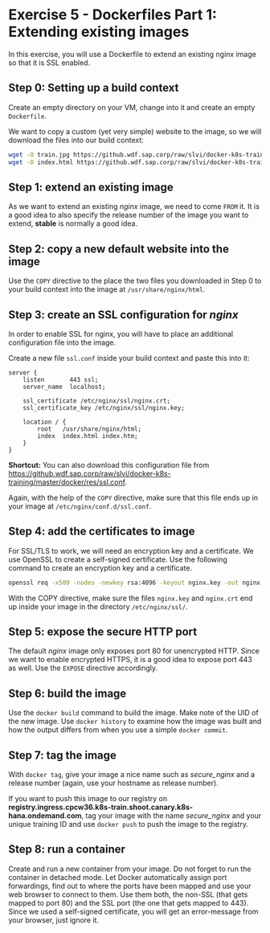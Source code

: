 # Exercise 5 - Dockerfiles Part 1: Extending existing images

In this exercise, you will use a Dockerfile to extend an existing nginx image so that it is SSL enabled.

## Step 0: Setting up a build context

Create an empty directory on your VM, change into it and create an empty `Dockerfile`.

We want to copy a custom (yet very simple) website to the image, so we will download the files into our build context:

```bash
wget -O train.jpg https://github.wdf.sap.corp/raw/slvi/docker-k8s-training/master/docker/res/train.jpg
wget -O index.html https://github.wdf.sap.corp/raw/slvi/docker-k8s-training/master/docker/res/train.html
```

## Step 1: extend an existing image

As we want to extend an existing _nginx_ image, we need to come `FROM` it. It is a good idea to also specify the release number of the image you want to extend, **stable** is normally a good idea.

## Step 2: copy a new default website into the image

Use the `COPY` directive to the place the two files you downloaded in Step 0 to your build context into the image at `/usr/share/nginx/html`.

## Step 3: create an SSL configuration for _nginx_

In order to enable SSL for nginx, you will have to place an additional configuration file into the image.

Create a new file `ssl.conf` inside your build context and paste this into it:

```nginx
server {
    listen       443 ssl;
    server_name  localhost;

    ssl_certificate /etc/nginx/ssl/nginx.crt;
    ssl_certificate_key /etc/nginx/ssl/nginx.key;

    location / {
        root   /usr/share/nginx/html;
        index  index.html index.htm;
    }
}
```

**Shortcut:** You can also download this configuration file from https://github.wdf.sap.corp/raw/slvi/docker-k8s-training/master/docker/res/ssl.conf.

Again, with the help of the `COPY` directive, make sure that this file ends up in your image at `/etc/nginx/conf.d/ssl.conf`.

## Step 4: add the certificates to image

For SSL/TLS to work, we will need an encryption key and a certificate. We use OpenSSL to create a self-signed certificate. Use the following command to create an encryption key and a certificate.

```bash
openssl req -x509 -nodes -newkey rsa:4096 -keyout nginx.key -out nginx.crt -days 365 -subj "/CN=`hostname`"
```

With the COPY directive, make sure the files `nginx.key` and `nginx.crt` end up inside your image in the directory `/etc/nginx/ssl/`.

## Step 5: expose the secure HTTP port

The default _nginx_ image only exposes port 80 for unencrypted HTTP. Since we want to enable encrypted HTTPS, it is a good idea to expose port 443 as well. Use the `EXPOSE` directive accordingly.

## Step 6: build the image

Use the `docker build` command to build the image. Make note of the UID of the new image. Use `docker history` to examine how the image was built and how the output differs from when you use a simple `docker commit`.

## Step 7: tag the image

With `docker tag`, give your image a nice name such as *secure_nginx* and a release number (again, use your hostname as release number).

If you want to push this image to our registry on **registry.ingress.cpcw36.k8s-train.shoot.canary.k8s-hana.ondemand.com**, tag your image with the name *secure_nginx* and your unique training ID and use `docker push` to push the image to the registry.

## Step 8: run a container

Create and run a new container from your image. Do not forget to run the container in detached mode. Let Docker automatically assign port forwardings, find out to where the ports have been mapped and use your web browser to connect to them. Use them both, the non-SSL (that gets mapped to port 80) and the SSL port (the one that gets mapped to 443). Since we used a self-signed certificate, you will get an error-message from your browser, just ignore it.
